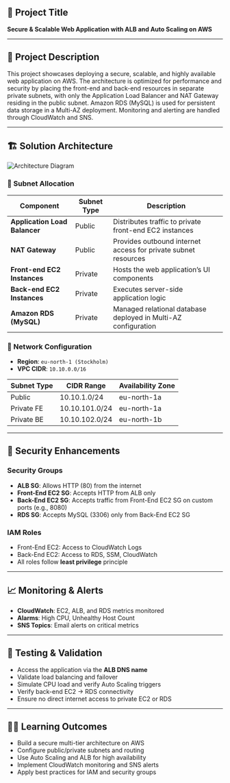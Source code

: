 ## 📌 Project Title
**Secure & Scalable Web Application with ALB and Auto Scaling on AWS**

---

## 🧠 Project Description  

This project showcases deploying a secure, scalable, and highly available web application on AWS. The architecture is optimized for performance and security by placing the front-end and back-end resources in separate private subnets, with only the Application Load Balancer and NAT Gateway residing in the public subnet. Amazon RDS (MySQL) is used for persistent data storage in a Multi-AZ deployment. Monitoring and alerting are handled through CloudWatch and SNS.

---

## 🏗️  Solution Architecture

![Architecture Diagram](images/8440fbf7-3220-487b-a88f-0dbca4806870.png)


### 🔁 Subnet Allocation

| Component                         | Subnet Type | Description                                                              |
|----------------------------------|-------------|--------------------------------------------------------------------------|
| **Application Load Balancer**    | Public      | Distributes traffic to private front-end EC2 instances                   |
| **NAT Gateway**                  | Public      | Provides outbound internet access for private subnet resources           |
| **Front-end EC2 Instances**      | Private     | Hosts the web application’s UI components                                |
| **Back-end EC2 Instances**       | Private     | Executes server-side application logic                                   |
| **Amazon RDS (MySQL)**           | Private     | Managed relational database deployed in Multi-AZ configuration           |

### 📍 Network Configuration

- **Region**: `eu-north-1 (Stockholm)`
- **VPC CIDR**: `10.10.0.0/16`

| Subnet Type | CIDR Range        | Availability Zone     |
|-------------|-------------------|------------------------|
| Public      | 10.10.1.0/24      | eu-north-1a            |
| Private FE  | 10.10.101.0/24    | eu-north-1a            |
| Private BE  | 10.10.102.0/24    | eu-north-1b            |

---

## 🔐 Security Enhancements

### Security Groups

- **ALB SG**: Allows HTTP (80) from the internet
- **Front-End EC2 SG**: Accepts HTTP from ALB only
- **Back-End EC2 SG**: Accepts traffic from Front-End EC2 SG on custom ports (e.g., 8080)
- **RDS SG**: Accepts MySQL (3306) only from Back-End EC2 SG

### IAM Roles

- Front-End EC2: Access to CloudWatch Logs
- Back-End EC2: Access to RDS, SSM, CloudWatch
- All roles follow **least privilege** principle

---

## 📈 Monitoring & Alerts

- **CloudWatch**: EC2, ALB, and RDS metrics monitored
- **Alarms**: High CPU, Unhealthy Host Count
- **SNS Topics**: Email alerts on critical metrics

---

## 🧪 Testing & Validation

- Access the application via the **ALB DNS name**
- Validate load balancing and failover
- Simulate CPU load and verify Auto Scaling triggers
- Verify back-end EC2 → RDS connectivity
- Ensure no direct internet access to private EC2 or RDS

---

## 👨‍🎓 Learning Outcomes

- Build a secure multi-tier architecture on AWS
- Configure public/private subnets and routing
- Use Auto Scaling and ALB for high availability
- Implement CloudWatch monitoring and SNS alerts
- Apply best practices for IAM and security groups
